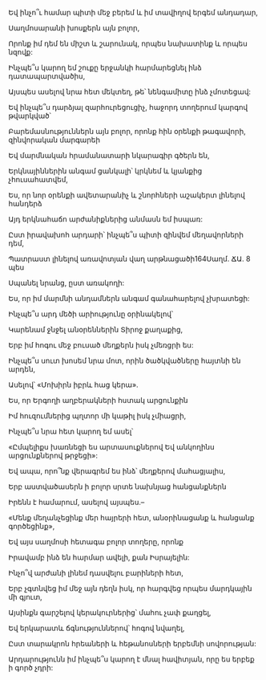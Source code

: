 Եվ ինչո՞ւ համար պիտի մեջ բերեմ և իմ տավիղով երգեմ անդադար,

Սաղմոսարանի խոսքերն այն բոլոր,

Որոնք իմ դեմ են միշտ և շարունակ, որպես նախատինք և որպես նզովք:

Ինչպե՞ս կարող եմ շուքը երջանկի հարմարեցնել ինձ դատապարտվածիս,

Այսպես ասելով նրա հետ մեկտեղ, թե՝ նենգամիտը ինձ չմոտեցավ:

Եվ ինչպե՞ս դարձյալ զարհուրեցուցիչ, հաջորդ տողերում կարգով թվարկված՝

Բարեմասնություններն այն բոլոր, որոնք հին օրենքի թագավորի, զինվորական մարգարեի

Եվ մարմնական հրամանատարի նկարագիր գծերն են,

Երկնայիններին անգամ ցանկալի՝ կրկնեմ և կյանքից չհուսահատվեմ,

Ես, որ նոր օրենքի ավետարանիչ և շնորհների աշակերտ լինելով հանդերձ

Այդ երկնահաճո արժանիքներից անմասն եմ իսպառ:

Ըստ իրավախոհ արդարի՝ ինչպե՞ս պիտի զինվեմ մեղավորների դեմ,

Պատրաստ լինելով առավոտյան վաղ արթնացածի164Սաղմ. ՃԱ. 8 պես

Սպանել նրանց, ըստ առակողի:

Ես, որ իմ մարմնի անդամներն անգամ գանահարելով չխրատեցի:

Ինչպե՞ս արդ մեծի արիությունը օրինակելով՝

Կարենամ ջնջել անօրեններին Տիրոջ քաղաքից,

Երբ իմ հոգու մեջ բուսած մեղքերն իսկ չմեռցրի ես:

Ինչպե՞ս սուտ խոսեմ նրա մոտ, որին ծածկվածները հայտնի են արդեն,

Ասելով՝ «Մոխիրն իբրև հաց կերա».

Ես, որ Երգողի աղբերակների հստակ արցունքին

Իմ հուզումներից պղտոր մի կաթիլ իսկ չմիացրի,

Ինչպե՞ս նրա հետ կարող եմ ասել՝

«Ըմպելիքս խառնեցի ես արտասուքներով Եվ անկողինս արցունքներով թրջեցի»:

Եվ ապա, որո՞նք վերագրեմ ես ինձ՝ մեղքերով մահացյալիս,

Երբ աստվածասերն ի բոլոր սրտե նախնյաց հանցանքներն

Իրենն է համարում, ասելով այսպես.–

«Մենք մեղանչեցինք մեր հայրերի հետ, անօրինացանք և հանցանք գործեցինք»,

Եվ այս սաղմոսի հետագա բոլոր տողերը, որոնք

Իրավամբ ինձ են հարմար ավելի, քան Իսրայելին:

Ինչո՞վ արժանի լինեմ դասվելու բարիների հետ,

Երբ չգտնվեց իմ մեջ այն դեղն իսկ, որ հարգվեց որպես մարդկային մի գյուտ,

Այսինքն գարշելով կերակուրներից՝ մահու չափ քաղցել,

Եվ երկարատև ճգնություններով՝ հոգով նվաղել,

Ըստ տարակրոն հրեաների և հեթանոսների երբեմնի սովորության:

Արդարությունն իմ ինչպե՞ս կարող է մնալ հավիտյան, որը ես երբեք ի գործ չդրի: